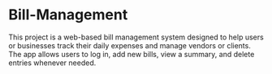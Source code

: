 # Bill-Management
This project is a web-based bill management system designed to help users or businesses track their daily expenses and manage vendors or clients. The app allows users to log in, add new bills, view a summary, and delete entries whenever needed.

